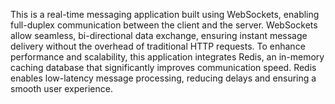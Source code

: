 This is a real-time messaging application built using WebSockets, enabling full-duplex communication between the client and the server. WebSockets allow seamless, bi-directional data exchange, ensuring instant message delivery without the overhead of traditional HTTP requests.
To enhance performance and scalability, this application integrates Redis, an in-memory caching database that significantly improves communication speed. Redis enables low-latency message processing, reducing delays and ensuring a smooth user experience.

